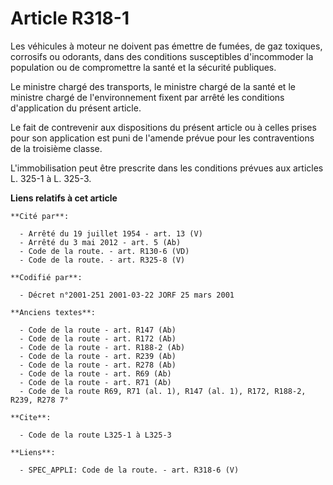 # Article R318-1

Les véhicules à moteur ne doivent pas émettre de fumées, de gaz toxiques, corrosifs ou odorants, dans des conditions
susceptibles d'incommoder la population ou de compromettre la santé et la sécurité publiques.

Le ministre chargé des transports, le ministre chargé de la santé et le ministre chargé de l'environnement fixent par arrêté
les conditions d'application du présent article.

Le fait de contrevenir aux dispositions du présent article ou à celles prises pour son application est puni de l'amende
prévue pour les contraventions de la troisième classe.

L'immobilisation peut être prescrite dans les conditions prévues aux articles L. 325-1 à L. 325-3.

**Liens relatifs à cet article**

	**Cité par**:

	  - Arrêté du 19 juillet 1954 - art. 13 (V)
	  - Arrêté du 3 mai 2012 - art. 5 (Ab)
	  - Code de la route. - art. R130-6 (VD)
	  - Code de la route. - art. R325-8 (V)

	**Codifié par**:

	  - Décret n°2001-251 2001-03-22 JORF 25 mars 2001

	**Anciens textes**:

	  - Code de la route - art. R147 (Ab)
	  - Code de la route - art. R172 (Ab)
	  - Code de la route - art. R188-2 (Ab)
	  - Code de la route - art. R239 (Ab)
	  - Code de la route - art. R278 (Ab)
	  - Code de la route - art. R69 (Ab)
	  - Code de la route - art. R71 (Ab)
	  - Code de la route R69, R71 (al. 1), R147 (al. 1), R172, R188-2, R239, R278 7°

	**Cite**:

	  - Code de la route L325-1 à L325-3

	**Liens**:

	  - SPEC_APPLI: Code de la route. - art. R318-6 (V)
